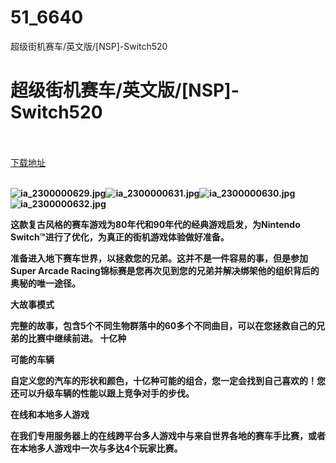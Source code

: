 # 51_6640
超级街机赛车/英文版/[NSP]-Switch520
# 超级街机赛车/英文版/[NSP]-Switch520
 <br/></br>
[下载地址](https://www.switch520.cc/article/6640 "下载地址")
<br/></br>

<p><span><strong><img src="https://www.switch520.cc/muke_img/upload_art_20201017-3_629275445e414d43ee5c0e9008699afe.jpg" alt="ia_2300000629.jpg" title="ia_2300000629.jpg"><img src="https://www.switch520.cc/muke_img/upload_art_20201017-3_c1120360d8b5cb64d91f793d206ec16d.jpg" alt="ia_2300000631.jpg" title="ia_2300000631.jpg"><img src="https://www.switch520.cc/muke_img/upload_art_20201017-3_68f21322ba831c05211b8de3f1297ddd.jpg" alt="ia_2300000630.jpg" title="ia_2300000630.jpg"><img src="https://www.switch520.cc/muke_img/upload_art_20201017-3_98ae0ca9327d4ba00c48eda6ed54895a.jpg" alt="ia_2300000632.jpg" title="ia_2300000632.jpg"> <br></strong></span></p>
<p></p>
<p><span><strong>这款复古风格的赛车游戏为80年代和90年代的经典游戏启发，为Nintendo Switch™进行了优化，为真正的街机游戏体验做好准备。</strong></span></p>
<p><span><strong>准备进入地下赛车世界，以拯救您的兄弟。这并不是一件容易的事，但是参加Super Arcade Racing锦标赛是您再次见到您的兄弟并解决绑架他的组织背后的奥秘的唯一途径。</strong></span></p>
<p></p>
<p><span><strong>大故事模式</strong></span></p>
<p><span><strong>完整的故事，包含5个不同生物群落中的60多个不同曲目，可以在您拯救自己的兄弟的比赛中继续前进。 十亿种</strong></span></p>
<p></p>
<p><span><strong>可能的车辆</strong></span></p>
<p><span><strong>自定义您的汽车的形状和颜色，十亿种可能的组合，您一定会找到自己喜欢的！您还可以升级车辆的性能以跟上竞争对手的步伐。</strong></span></p>
<p></p>
<p><span><strong>在线和本地多人游戏</strong></span></p>
<p><span><strong>在我们专用服务器上的在线跨平台多人游戏中与来自世界各地的赛车手比赛，或者在本地多人游戏中一次与多达4个玩家比赛。</strong></span></p>
<p></p>
<p></p>
